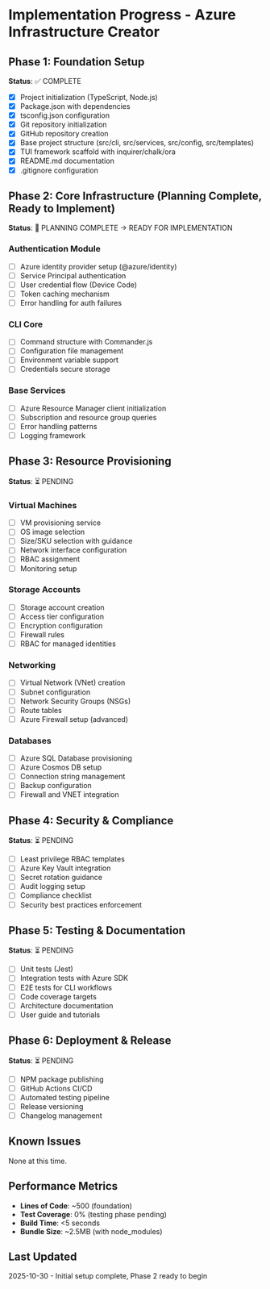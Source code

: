 # Implementation Progress - Azure Infrastructure Creator

## Phase 1: Foundation Setup

**Status**: ✅ COMPLETE

- [x] Project initialization (TypeScript, Node.js)
- [x] Package.json with dependencies
- [x] tsconfig.json configuration
- [x] Git repository initialization
- [x] GitHub repository creation
- [x] Base project structure (src/cli, src/services, src/config, src/templates)
- [x] TUI framework scaffold with inquirer/chalk/ora
- [x] README.md documentation
- [x] .gitignore configuration

## Phase 2: Core Infrastructure (Planning Complete, Ready to Implement)

**Status**: 🔄 PLANNING COMPLETE → READY FOR IMPLEMENTATION

### Authentication Module
- [ ] Azure identity provider setup (@azure/identity)
- [ ] Service Principal authentication
- [ ] User credential flow (Device Code)
- [ ] Token caching mechanism
- [ ] Error handling for auth failures

### CLI Core
- [ ] Command structure with Commander.js
- [ ] Configuration file management
- [ ] Environment variable support
- [ ] Credentials secure storage

### Base Services
- [ ] Azure Resource Manager client initialization
- [ ] Subscription and resource group queries
- [ ] Error handling patterns
- [ ] Logging framework

## Phase 3: Resource Provisioning

**Status**: ⏳ PENDING

### Virtual Machines
- [ ] VM provisioning service
- [ ] OS image selection
- [ ] Size/SKU selection with guidance
- [ ] Network interface configuration
- [ ] RBAC assignment
- [ ] Monitoring setup

### Storage Accounts
- [ ] Storage account creation
- [ ] Access tier configuration
- [ ] Encryption configuration
- [ ] Firewall rules
- [ ] RBAC for managed identities

### Networking
- [ ] Virtual Network (VNet) creation
- [ ] Subnet configuration
- [ ] Network Security Groups (NSGs)
- [ ] Route tables
- [ ] Azure Firewall setup (advanced)

### Databases
- [ ] Azure SQL Database provisioning
- [ ] Azure Cosmos DB setup
- [ ] Connection string management
- [ ] Backup configuration
- [ ] Firewall and VNET integration

## Phase 4: Security & Compliance

**Status**: ⏳ PENDING

- [ ] Least privilege RBAC templates
- [ ] Azure Key Vault integration
- [ ] Secret rotation guidance
- [ ] Audit logging setup
- [ ] Compliance checklist
- [ ] Security best practices enforcement

## Phase 5: Testing & Documentation

**Status**: ⏳ PENDING

- [ ] Unit tests (Jest)
- [ ] Integration tests with Azure SDK
- [ ] E2E tests for CLI workflows
- [ ] Code coverage targets
- [ ] Architecture documentation
- [ ] User guide and tutorials

## Phase 6: Deployment & Release

**Status**: ⏳ PENDING

- [ ] NPM package publishing
- [ ] GitHub Actions CI/CD
- [ ] Automated testing pipeline
- [ ] Release versioning
- [ ] Changelog management

## Known Issues

None at this time.

## Performance Metrics

- **Lines of Code**: ~500 (foundation)
- **Test Coverage**: 0% (testing phase pending)
- **Build Time**: <5 seconds
- **Bundle Size**: ~2.5MB (with node_modules)

## Last Updated

2025-10-30 - Initial setup complete, Phase 2 ready to begin
